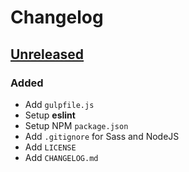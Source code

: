 # Changelog

## [Unreleased]

### Added

-   Add `gulpfile.js`
-   Setup **eslint**
-   Setup NPM `package.json`
-   Add `.gitignore` for Sass and NodeJS
-   Add `LICENSE`
-   Add `CHANGELOG.md`

[Unreleased]: https://github.com/snakeneedy/template-website/compare/master...develop
